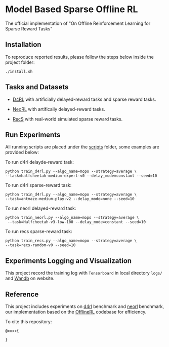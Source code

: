 # Model Based Sparse Offline RL

The official implementation of "On Offline Reinforcement Learning for Sparse Reward Tasks"

## Installation

To reproduce reported results, please follow the steps below inside the project folder:

```shell
./install.sh
```


## Tasks and Datasets

- [D4RL](datasets/d4rl_dataset.py) with artificially delayed-reward tasks and sparse reward tasks.

- [NeoRL](datasets/neorl_dataset.py) with artifically delayed-reward tasks.

- [RecS](datasets/recs_dataset.py) with real-world simulated sparse reward tasks.

## Run Experiments 

All running scripts are placed under the [scripts](scripts/) folder, some examples are provided below:

To run d4rl delayde-reward task:
```shell
python train_d4rl.py --algo_name=mopo --strategy=average \
--task=halfcheetah-medium-expert-v0 --delay_mode=constant --seed=10
```

To run d4rl sparse-reward task:
```shell
python train_d4rl.py --algo_name=mopo --strategy=average \
--task=antmaze-medium-play-v2 --delay_mode=none --seed=10
```

To run neorl delayed-reward task:
```shell
python train_neorl.py --algo_name=mopo --strategy=average \
 --task=Halfcheetah-v3-low-100 --delay_mode=constant --seed=10
```

To run recs sparse-reward task:
```shell
python train_recs.py --algo_name=mopo --strategy=average \
--task=recs-random-v0 --seed=10
```


## Experiments Logging and Visualization

This project record the training log with `Tensorboard` in local directory `logs/` and [Wandb](#https://wandb.ai/site) on website.


## Reference

This project includes experiments on [d4rl](https://github.com/rail-berkeley/d4rl) benchmark and [neorl](https://github.com/polixir/NeoRL) benchmark, our implementation based on the [OfflineRL](https://github.com/polixir/OfflineRL) codebase for efficiency.

To cite this repository:
```
@xxxx{

}
```

